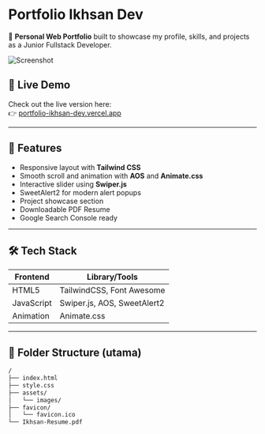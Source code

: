 # Portfolio Ikhsan Dev

🎯 **Personal Web Portfolio** built to showcase my profile, skills, and projects as a Junior Fullstack Developer.

![Screenshot](preview.png) <!-- (Opsional, tambahkan screenshot di repo nanti) -->

## 🔗 Live Demo
Check out the live version here:  
👉 [portfolio-ikhsan-dev.vercel.app](https://portfolio-ikhsan-dev.vercel.app)

---

## 📌 Features
- Responsive layout with **Tailwind CSS**
- Smooth scroll and animation with **AOS** and **Animate.css**
- Interactive slider using **Swiper.js**
- SweetAlert2 for modern alert popups
- Project showcase section
- Downloadable PDF Resume
- Google Search Console ready

---

## 🛠️ Tech Stack

| Frontend  | Library/Tools         |
|-----------|------------------------|
| HTML5     | TailwindCSS, Font Awesome |
| JavaScript | Swiper.js, AOS, SweetAlert2 |
| Animation | Animate.css            |

---

## 📁 Folder Structure (utama)

```bash
/
├── index.html
├── style.css
├── assets/
│   └── images/
├── favicon/
│   └── favicon.ico
└── Ikhsan-Resume.pdf
